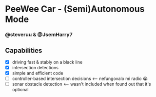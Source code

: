 # PeeWee Car - (Semi)Autonomous Mode
### @steveruu & @JsemHarry7 

## Capabilities
- [x] driving fast & stably on a black line
- [x] intersection detections
- [x] simple and efficient code
- [ ] controller-based intersection decisions <-- nefungovalo mi radio 😭
- [ ] sonar obstacle detection <-- wasn't included when found out that it's optional
